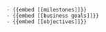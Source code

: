 	- {{embed [[milestones]]}}
	- {{embed [[business goals]]}}
	- {{embed [[objectives]]}}












